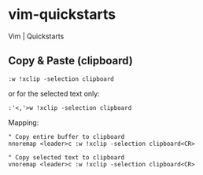 # vim-quickstarts
Vim | Quickstarts

## Copy & Paste (clipboard)
```vim
:w !xclip -selection clipboard
```
or for the selected text only: 
```vim
:'<,'>w !xclip -selection clipboard
```

Mapping: 

```vim
" Copy entire buffer to clipboard
nnoremap <leader>c :w !xclip -selection clipboard<CR>

" Copy selected text to clipboard
vnoremap <leader>c :w !xclip -selection clipboard<CR>
```
